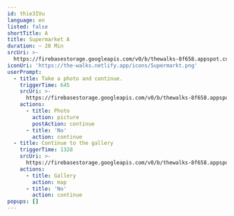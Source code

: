 ```yaml
---
id: thie3IVu
language: en
listed: false
shortTitle: A
title: Supermarket A
duration: ~ 20 Min
srcUri: >-
  https://firebasestorage.googleapis.com/v0/b/thewalks-8f658.appspot.com/o/mp3%2Fv0%2Fen_uma9ooK4%2Fen_thie3IVu.mp3?alt=media&token=3c4a01f2-5866-4334-bb58-16f1ba380ee2
iconUri: 'https://the-walks.netlify.app/icons/Supermarkt.png'
userPrompt:
  - title: Take a photo and continue.
    triggerTime: 645
    srcUri: >-
      https://firebasestorage.googleapis.com/v0/b/thewalks-8f658.appspot.com/o/mp3%2Fv0%2Fen_uma9ooK4%2Fen_uma9ooK4_loop_1.mp3?alt=media&token=249a9d82-13f6-492f-98da-7c73533a2de9
    actions:
      - title: Photo
        action: picture
        postAction: continue
      - title: 'No'
        action: continue
  - title: Continue to the gallery
    triggerTime: 1328
    srcUri: >-
      https://firebasestorage.googleapis.com/v0/b/thewalks-8f658.appspot.com/o/static%2Fmedias%2Fmulti_Zeubeel8_loop.mp3?alt=media&token=88349085-3303-48b9-bdc6-fd7b09519a26
    actions:
      - title: Gallery
        action: map
      - title: 'No'
        action: continue
popups: []
---
```



